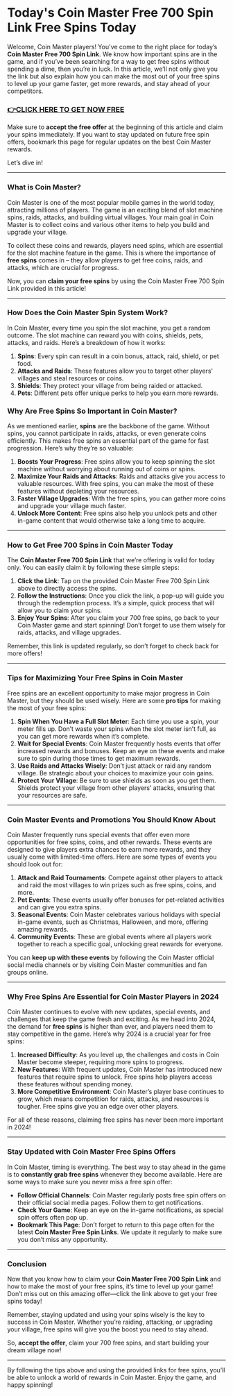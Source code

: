 # Today's Coin Master Free 700 Spin Link Free Spins Today

Welcome, Coin Master players! You've come to the right place for today’s **Coin Master Free 700 Spin Link**. We know how important spins are in the game, and if you’ve been searching for a way to get free spins without spending a dime, then you’re in luck. In this article, we’ll not only give you the link but also explain how you can make the most out of your free spins to level up your game faster, get more rewards, and stay ahead of your competitors.

### [👉CLICK HERE TO GET NOW FREE](https://coinmasterupdates.github.io/free/)

Make sure to **accept the free offer** at the beginning of this article and claim your spins immediately. If you want to stay updated on future free spin offers, bookmark this page for regular updates on the best Coin Master rewards.

Let’s dive in!

---

### **What is Coin Master?**

Coin Master is one of the most popular mobile games in the world today, attracting millions of players. The game is an exciting blend of slot machine spins, raids, attacks, and building virtual villages. Your main goal in Coin Master is to collect coins and various other items to help you build and upgrade your village.

To collect these coins and rewards, players need spins, which are essential for the slot machine feature in the game. This is where the importance of **free spins** comes in – they allow players to get free coins, raids, and attacks, which are crucial for progress.

Now, you can **claim your free spins** by using the Coin Master Free 700 Spin Link provided in this article!

---

### **How Does the Coin Master Spin System Work?**

In Coin Master, every time you spin the slot machine, you get a random outcome. The slot machine can reward you with coins, shields, pets, attacks, and raids. Here’s a breakdown of how it works:

1. **Spins**: Every spin can result in a coin bonus, attack, raid, shield, or pet food.
2. **Attacks and Raids**: These features allow you to target other players' villages and steal resources or coins.
3. **Shields**: They protect your village from being raided or attacked.
4. **Pets**: Different pets offer unique perks to help you earn more rewards.

### **Why Are Free Spins So Important in Coin Master?**

As we mentioned earlier, **spins** are the backbone of the game. Without spins, you cannot participate in raids, attacks, or even generate coins efficiently. This makes free spins an essential part of the game for fast progression. Here’s why they’re so valuable:

1. **Boosts Your Progress**: Free spins allow you to keep spinning the slot machine without worrying about running out of coins or spins.
2. **Maximize Your Raids and Attacks**: Raids and attacks give you access to valuable resources. With free spins, you can make the most of these features without depleting your resources.
3. **Faster Village Upgrades**: With the free spins, you can gather more coins and upgrade your village much faster.
4. **Unlock More Content**: Free spins also help you unlock pets and other in-game content that would otherwise take a long time to acquire.

---

### **How to Get Free 700 Spins in Coin Master Today**

The **Coin Master Free 700 Spin Link** that we’re offering is valid for today only. You can easily claim it by following these simple steps:

1. **Click the Link**: Tap on the provided Coin Master Free 700 Spin Link above to directly access the spins.
2. **Follow the Instructions**: Once you click the link, a pop-up will guide you through the redemption process. It’s a simple, quick process that will allow you to claim your spins.
3. **Enjoy Your Spins**: After you claim your 700 free spins, go back to your Coin Master game and start spinning! Don’t forget to use them wisely for raids, attacks, and village upgrades.

Remember, this link is updated regularly, so don’t forget to check back for more offers!

---

### **Tips for Maximizing Your Free Spins in Coin Master**

Free spins are an excellent opportunity to make major progress in Coin Master, but they should be used wisely. Here are some **pro tips** for making the most of your free spins:

1. **Spin When You Have a Full Slot Meter**: Each time you use a spin, your meter fills up. Don’t waste your spins when the slot meter isn’t full, as you can get more rewards when it’s complete.
2. **Wait for Special Events**: Coin Master frequently hosts events that offer increased rewards and bonuses. Keep an eye on these events and make sure to spin during those times to get maximum rewards.
3. **Use Raids and Attacks Wisely**: Don’t just attack or raid any random village. Be strategic about your choices to maximize your coin gains.
4. **Protect Your Village**: Be sure to use shields as soon as you get them. Shields protect your village from other players’ attacks, ensuring that your resources are safe.

---

### **Coin Master Events and Promotions You Should Know About**

Coin Master frequently runs special events that offer even more opportunities for free spins, coins, and other rewards. These events are designed to give players extra chances to earn more rewards, and they usually come with limited-time offers. Here are some types of events you should look out for:

1. **Attack and Raid Tournaments**: Compete against other players to attack and raid the most villages to win prizes such as free spins, coins, and more.
2. **Pet Events**: These events usually offer bonuses for pet-related activities and can give you extra spins.
3. **Seasonal Events**: Coin Master celebrates various holidays with special in-game events, such as Christmas, Halloween, and more, offering amazing rewards.
4. **Community Events**: These are global events where all players work together to reach a specific goal, unlocking great rewards for everyone.

You can **keep up with these events** by following the Coin Master official social media channels or by visiting Coin Master communities and fan groups online.

---

### **Why Free Spins Are Essential for Coin Master Players in 2024**

Coin Master continues to evolve with new updates, special events, and challenges that keep the game fresh and exciting. As we head into 2024, the demand for **free spins** is higher than ever, and players need them to stay competitive in the game. Here’s why 2024 is a crucial year for free spins:

1. **Increased Difficulty**: As you level up, the challenges and costs in Coin Master become steeper, requiring more spins to progress.
2. **New Features**: With frequent updates, Coin Master has introduced new features that require spins to unlock. Free spins help players access these features without spending money.
3. **More Competitive Environment**: Coin Master’s player base continues to grow, which means competition for raids, attacks, and resources is tougher. Free spins give you an edge over other players.

For all of these reasons, claiming free spins has never been more important in 2024!

---

### **Stay Updated with Coin Master Free Spins Offers**

In Coin Master, timing is everything. The best way to stay ahead in the game is to **constantly grab free spins** whenever they become available. Here are some ways to make sure you never miss a free spin offer:

- **Follow Official Channels**: Coin Master regularly posts free spin offers on their official social media pages. Follow them to get notifications.
- **Check Your Game**: Keep an eye on the in-game notifications, as special spin offers often pop up.
- **Bookmark This Page**: Don’t forget to return to this page often for the latest **Coin Master Free Spin Links**. We update it regularly to make sure you don’t miss any opportunity.

---

### **Conclusion**

Now that you know how to claim your **Coin Master Free 700 Spin Link** and how to make the most of your free spins, it’s time to level up your game! Don’t miss out on this amazing offer—click the link above to get your free spins today!

Remember, staying updated and using your spins wisely is the key to success in Coin Master. Whether you’re raiding, attacking, or upgrading your village, free spins will give you the boost you need to stay ahead.

So, **accept the offer**, claim your 700 free spins, and start building your dream village now!

---

By following the tips above and using the provided links for free spins, you’ll be able to unlock a world of rewards in Coin Master. Enjoy the game, and happy spinning!

